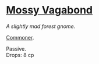 # [Mossy Vagabond](https://hollowknight.wiki/w/Mossy_Vagabond)

*A slightly mad forest gnome.*

[Commoner](https://5e.tools/bestiary.html#commoner_xmm).

Passive.  
Drops: 8 cp  
